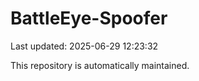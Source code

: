 # BattleEye-Spoofer

Last updated: 2025-06-29 12:23:32

This repository is automatically maintained.
